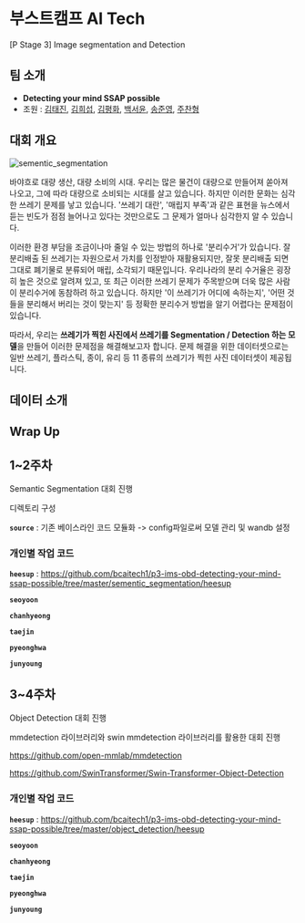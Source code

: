 # 부스트캠프 AI Tech
[P Stage 3] Image segmentation and Detection



## 팀 소개

- **Detecting your mind SSAP possible**
- 조원 : [김태진](https://github.com/ktj9279), [김희섭](https://github.com/gan-ta), [김평화](https://github.com/Ajou201421102), [백서윤](https://github.com/seoyoonbaek), [송준영](https://github.com/jy1559), [주찬형](https://github.com/joochanhyeong)


## 대회 개요
![sementic_segmentation](https://user-images.githubusercontent.com/39492330/120090670-42a2d480-c13f-11eb-97f7-4095a30fea3a.png)

바야흐로 대량 생산, 대량 소비의 시대. 우리는 많은 물건이 대량으로 만들어져 쏟아져 나오고, 그에 따라 대량으로 소비되는 시대를 살고 있습니다. 하지만 이러한 문화는 심각한 쓰레기 문제를 낳고 있습니다. '쓰레기 대란', '매립지 부족'과 같은 표현을 뉴스에서 듣는 빈도가 점점 늘어나고 있다는 것만으로도 그 문제가 얼마나 심각한지 알 수 있습니다.

이러한 환경 부담을 조금이나마 줄일 수 있는 방법의 하나로 '분리수거'가 있습니다. 잘 분리배출 된 쓰레기는 자원으로서 가치를 인정받아 재활용되지만, 잘못 분리배출 되면 그대로 폐기물로 분류되어 매립, 소각되기 때문입니다. 우리나라의 분리 수거율은 굉장히 높은 것으로 알려져 있고, 또 최근 이러한 쓰레기 문제가 주목받으며 더욱 많은 사람이 분리수거에 동참하려 하고 있습니다. 하지만 '이 쓰레기가 어디에 속하는지', '어떤 것들을 분리해서 버리는 것이 맞는지' 등 정확한 분리수거 방법을 알기 어렵다는 문제점이 있습니다.

따라서, 우리는 **쓰레기가 찍힌 사진에서 쓰레기를 Segmentation / Detection 하는 모델**을 만들어 이러한 문제점을 해결해보고자 합니다. 문제 해결을 위한 데이터셋으로는 일반 쓰레기, 플라스틱, 종이, 유리 등 11 종류의 쓰레기가 찍힌 사진 데이터셋이 제공됩니다.

## 데이터 소개

## Wrap Up









## 1~2주차
Semantic Segmentation 대회 진행

디렉토리 구성

**`source`**  : 기존 베이스라인 코드 모듈화 -> config파일로써 모델 관리 및 wandb 설정


### 개인별 작업 코드

**`heesup`** :  https://github.com/bcaitech1/p3-ims-obd-detecting-your-mind-ssap-possible/tree/master/sementic_segmentation/heesup

**`seoyoon`** 

**`chanhyeong`** 

**`taejin`** 

**`pyeonghwa`** 

**`junyoung`** 


## 3~4주차
Object Detection 대회 진행

mmdetection 라이브러리와 swin mmdetection 라이브러리를 활용한 대회 진행

https://github.com/open-mmlab/mmdetection

https://github.com/SwinTransformer/Swin-Transformer-Object-Detection


### 개인별 작업 코드

**`heesup`** :  https://github.com/bcaitech1/p3-ims-obd-detecting-your-mind-ssap-possible/tree/master/object_detection/heesup

**`seoyoon`** 

**`chanhyeong`** 

**`taejin`** 

**`pyeonghwa`** 

**`junyoung`** 

